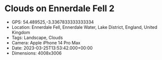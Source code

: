 # Clouds on Ennerdale Fell 2

- GPS: 54.489525,-3.3367833333333334
- Location: Ennerdale Fell, Ennerdale Water, Lake District, England, United Kingdom
- Tags: Landscape, Clouds
- Camera: Apple iPhone 14 Pro Max
- Date: 2023-03-25T13:53:42.000+00:00
- Dimensions: 4008x3006
